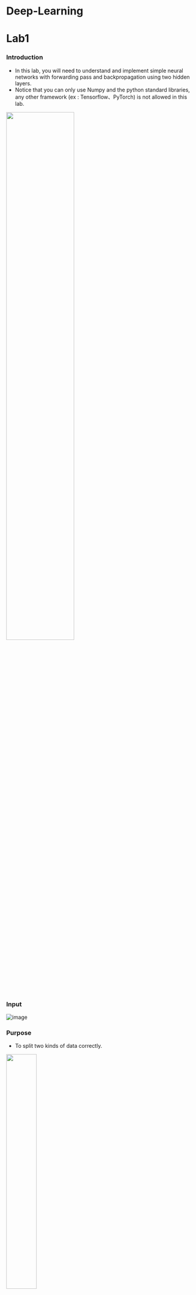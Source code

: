 # Deep-Learning

# Lab1
### Introduction
- In this lab, you will need to understand and implement simple neural networks with forwarding pass and backpropagation using two hidden layers.
- Notice that you can only use Numpy and the python standard libraries, any other framework (ex : Tensorflow、PyTorch) is not allowed in this lab.
<img src=https://user-images.githubusercontent.com/39916963/146375325-b86debdd-3678-4026-b37a-3ff50dd4eef4.png width="60%" height="60%">

### Input
![image](https://user-images.githubusercontent.com/39916963/146375418-e613c735-a97c-4533-afdc-0109c56b474e.png)

### Purpose
- To split two kinds of data correctly.
<img src=https://user-images.githubusercontent.com/39916963/146375520-0f759486-b9a9-4a81-8d7b-d2e604ae7d86.png width="40%" height="40%">

---

# Lab2
### Introduction
- In this lab, you will need to implement simple EEG classification models which are EEGNet, DeepConvNet with BCI competition dataset.
- Additionally, you need to try different kinds of activation function including ReLU, Leakly ReLU, ELU.

### Input data
![image](https://user-images.githubusercontent.com/39916963/146378561-f8d48713-e6b7-4114-9650-1e9c36ab1593.png)

---

# Lab3
### Introduction
- In this lab, you will need to analysis diabetic retinopathy (糖尿病所引發視網膜病變) in the following three steps.
- First, you need to write your own custom DataLoader through PyTorch framework.
- Second, you need to classify diabetic retinopathy grading via the ResNet architecture.
- Finally, you have to calculate the confusion matrix to evaluate the performance.
- Loss function: Cross entropy

### Dataset
- Diabetic Retinopathy Detection (kaggle)
- Format: .jpg

<img src="https://user-images.githubusercontent.com/39916963/146379678-f0db5f58-51b2-4935-a825-dfb280caf11e.png" width="50%" height="50%">

---

# Lab4
### Introduction
- Conditional Sequence-to-Sequence VAE
- In this lab, you need to implement a conditional seq2seq VAE for English tense conversion and generation.
- VAE has been applied to many NLP generation task such as text summarization and paraphrase.
- Specifically, your model should be able to do English tense conversion and text generation.
- For example, when we input the input word ‘access’ with the tense (the condition) ‘simple present’ to the encoder, it will generate a latent vector z.
- Then, we take z with the tense ‘present progressive’ as the input for the decoder and we expect that the output word should be ‘accessing’.
- In addition, we can also manually generate a Gaussian noise vector and feed it with different tenses to the decoder and generate a word those tenses.

![image](https://user-images.githubusercontent.com/39916963/146381200-5b0adff4-f11a-4a46-b77b-2b4f34b1e7f1.png)

- More details can be found in spec.

---

# Lab5
### Introduction
- In this lab, you need to implement a conditional GAN to generate synthetic images according to multi-label conditions.
- To achieve higher generation capacity, especially in computer vision, generative adversarial network (GAN) is proposed and has been widely applied on style transfer and image synthesis.
- In this lab, given a specific condition, your model should generate the corresponding synthetic images.
- For example, given “red cube” and “blue cylinder”, your model should generate the synthetic images with red cube and blue cylinder and meanwhile, input your generated images to a pre-trained classifier for evaluation.

![image](https://user-images.githubusercontent.com/39916963/146383006-6ab7c3bf-5f8e-4bdb-882d-3aa35b6ade69.png)

---

# Lab6
### Introduction
- Deep Q-Network and Deep Deterministic Policy Gradient
- In this lab, you will learn and implement two deep reinforcement algorithms by completing the following two tasks: 
  (1) solve LunarLander-v2 using deep Q-network (DQN), and 
  (2) solve LunarLanderContinuous-v2 using deep deterministic policy gradient (DDPG).

---

# Final Project
### Introduction
- We would like to build an image extension model, which has broad applications in image editing, computational photography and computer graphics.
- Comparing with inpainting model "Context Encoder" as baseline, we implement conditioning in a GAN to train an image extension model.
- We add a pretrained model "Inception_v3" to select image features and compare with the discriminator results, in order to improve the model’s performance.
- Experiment results show that models trained with conditioning have better performance than baseline.


